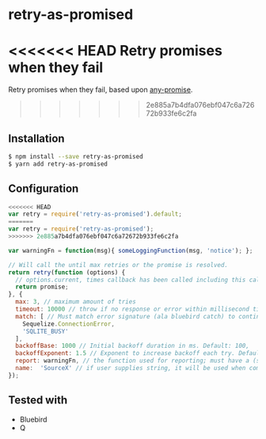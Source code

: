 # retry-as-promised

<<<<<<< HEAD
Retry promises when they fail
=======
Retry promises when they fail, based upon [any-promise](https://github.com/kevinbeaty/any-promise).
>>>>>>> 2e885a7b4dfa076ebf047c6a72672b933fe6c2fa

## Installation

```sh
$ npm install --save retry-as-promised
$ yarn add retry-as-promised
```

## Configuration

```js
<<<<<<< HEAD
var retry = require('retry-as-promised').default;
=======
var retry = require('retry-as-promised');
>>>>>>> 2e885a7b4dfa076ebf047c6a72672b933fe6c2fa

var warningFn = function(msg){ someLoggingFunction(msg, 'notice'); };

// Will call the until max retries or the promise is resolved.
return retry(function (options) {
  // options.current, times callback has been called including this call
  return promise;
}, {
  max: 3, // maximum amount of tries
  timeout: 10000 // throw if no response or error within millisecond timeout, default: undefined,
  match: [ // Must match error signature (ala bluebird catch) to continue
    Sequelize.ConnectionError,
    'SQLITE_BUSY'
  ],
  backoffBase: 1000 // Initial backoff duration in ms. Default: 100,
  backoffExponent: 1.5 // Exponent to increase backoff each try. Default: 1.1
  report: warningFn, // the function used for reporting; must have a (string, object) argument signature, where string is the message that will passed in by retry-as-promised, and the object will be this configuration object + the $current property
  name:  'SourceX' // if user supplies string, it will be used when composing error/reporting messages; else if retry gets a callback, uses callback name in erroring/reporting; else (default) uses literal string 'unknown'
});
```

## Tested with

- Bluebird
- Q
